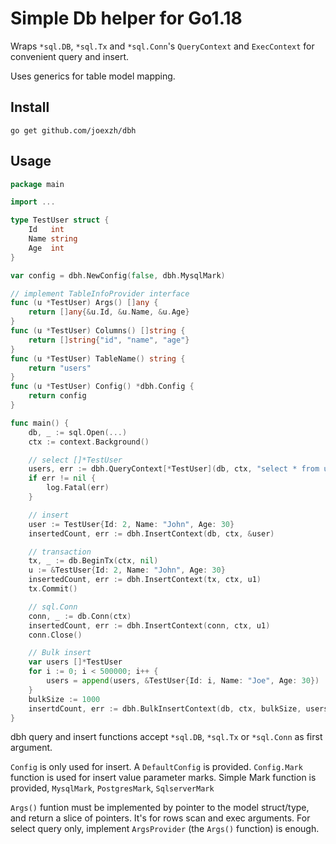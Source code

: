 # Simple Db helper for Go1.18

Wraps `*sql.DB`, `*sql.Tx` and `*sql.Conn`'s `QueryContext` and `ExecContext` for convenient query and insert.

Uses generics for table model mapping.

## Install

`go get github.com/joexzh/dbh`

## Usage

```go
package main

import ...

type TestUser struct {
    Id   int
    Name string
    Age  int
}

var config = dbh.NewConfig(false, dbh.MysqlMark)

// implement TableInfoProvider interface
func (u *TestUser) Args() []any {
    return []any{&u.Id, &u.Name, &u.Age}
}
func (u *TestUser) Columns() []string {
    return []string{"id", "name", "age"}
}
func (u *TestUser) TableName() string {
    return "users"
}
func (u *TestUser) Config() *dbh.Config {
    return config
}

func main() {
    db, _ := sql.Open(...)
    ctx := context.Background()

    // select []*TestUser
    users, err := dbh.QueryContext[*TestUser](db, ctx, "select * from users where name=? and age=?", "John", 30)
    if err != nil {
        log.Fatal(err)
    }

    // insert
    user := TestUser{Id: 2, Name: "John", Age: 30}
    insertedCount, err := dbh.InsertContext(db, ctx, &user)

    // transaction
    tx, _ := db.BeginTx(ctx, nil)
    u := &TestUser{Id: 2, Name: "John", Age: 30}
    insertedCount, err := dbh.InsertContext(tx, ctx, u1)
    tx.Commit()

    // sql.Conn
    conn, _ := db.Conn(ctx)
    insertedCount, err := dbh.InsertContext(conn, ctx, u1)
    conn.Close()

    // Bulk insert
    var users []*TestUser
    for i := 0; i < 500000; i++ {
        users = append(users, &TestUser{Id: i, Name: "Joe", Age: 30})
    }
    bulkSize := 1000
    insertdCount, err := dbh.BulkInsertContext(db, ctx, bulkSize, users...)
}
```

dbh query and insert functions accept `*sql.DB`, `*sql.Tx` or `*sql.Conn` as first argument.

`Config` is only used for insert. A `DefaultConfig` is provided. `Config.Mark` function is used for insert value parameter marks.
Simple Mark function is provided, `MysqlMark`, `PostgresMark`, `SqlserverMark`

`Args()` funtion must be implemented by pointer to the model struct/type, and return a slice of pointers. It's for rows scan and exec arguments.
For select query only, implement `ArgsProvider` (the `Args()` function) is enough.
